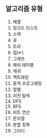 ## 알고리즘 유형
1. 배열
2. 링크드 리스트
3. 스택
4. 큐
5. 트리
6. 힙(✔)
7. 그래프
8. 해쉬 테이블
9. 재귀
10. 백트래킹
11. 동적 프로그래밍
12. 정렬
13. 이진 탐색
14. DFS
15. BFS
16. 비트 연산
17. 문자열
18. 분할 정복
19. 그리디
